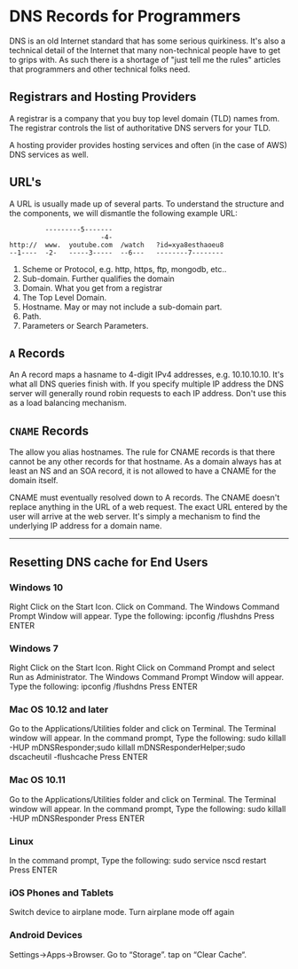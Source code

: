 # DNS Records for Programmers

DNS is an old Internet standard that has some serious quirkiness.  It's also a technical detail of the Internet that many non-technical people have to get to grips with.  As such there is a shortage of "just tell me the rules" articles that programmers and other technical folks need. 

## Registrars and Hosting Providers

A registrar is a company that you buy top level domain (TLD) names from.  The registrar controls the list of authoritative DNS servers for your TLD.

A hosting provider provides hosting services and often (in the case of AWS) DNS services as well.  

## URL's

A URL is usually made up of several parts. To understand the structure and the components, we will dismantle the following example URL:

```
         ---------5-------
                       -4-
http://  www.  youtube.com  /watch   ?id=xya8esthaoeu8
--1----  -2-   -----3-----  --6---   --------7--------     
```  

1. Scheme or Protocol, e.g. http, https, ftp, mongodb, etc..
2. Sub-domain. Further qualifies the domain
3. Domain.  What you get from a registrar
4. The Top Level Domain.
5. Hostname.  May or may not include a sub-domain part.
6. Path.
5. Parameters or Search Parameters.

## `A` Records

An A record maps a hasname to 4-digit IPv4 addresses, e.g. 10.10.10.10. It's what all DNS queries finish with. If you specify multiple IP address the DNS server will generally round robin requests to each IP address.  Don't use this as a load balancing mechanism.

## `CNAME` Records

The allow you alias hostnames.  The rule for CNAME records is that there cannot be any other records for that hostname.  As a domain always has at least an NS and an SOA record, it is not allowed to have a CNAME for the domain itself. 

CNAME must eventually resolved down to A records.  The CNAME doesn't replace anything in the URL of a web request.  The exact URL entered by the user will arrive at the web server.  It's simply a mechanism to find the underlying IP address for a domain name.

______

## Resetting DNS cache for End Users
 
### Windows 10
Right Click on the Start Icon.
Click on Command.
The Windows Command Prompt Window will appear. Type the following: ipconfig /flushdns
Press ENTER
 
### Windows 7
Right Click on the Start Icon.
Right Click on Command Prompt and select Run as Administrator.
The Windows Command Prompt Window will appear. Type the following: ipconfig /flushdns Press ENTER
 
### Mac OS 10.12 and later
Go to the Applications/Utilities folder and click on Terminal.
The Terminal window will appear.
In the command prompt, Type the following: 
sudo killall -HUP mDNSResponder;sudo killall mDNSResponderHelper;sudo dscacheutil -flushcache
Press ENTER
 
### Mac OS 10.11 
Go to the Applications/Utilities folder and click on Terminal.
The Terminal window will appear.
In the command prompt, Type the following: 
sudo killall -HUP mDNSResponder
Press ENTER
 
### Linux
In the command prompt, Type the following: 
sudo service nscd restart
Press ENTER
 
### iOS Phones and Tablets
Switch device to airplane mode. 
Turn airplane mode off again
 
### Android Devices
Settings->Apps->Browser.
Go to “Storage”.
tap on “Clear Cache“. 
 